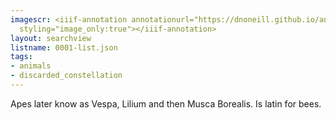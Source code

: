```yaml
---
imagescr: <iiif-annotation annotationurl="https://dnoneill.github.io/annotate/annotations/0001-012.json"
  styling="image_only:true"></iiif-annotation>
layout: searchview
listname: 0001-list.json
tags:
- animals
- discarded_constellation
---
```

Apes later know as Vespa, Lilium and then Musca Borealis. Is latin for bees.